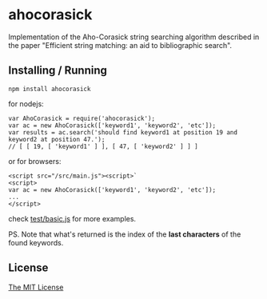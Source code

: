 # ahocorasick

Implementation of the Aho-Corasick string searching algorithm described in the paper
"Efficient string matching: an aid to bibliographic search".

## Installing / Running

`npm install ahocorasick`

for nodejs:

    var AhoCorasick = require('ahocorasick');
    var ac = new AhoCorasick(['keyword1', 'keyword2', 'etc']);
    var results = ac.search('should find keyword1 at position 19 and keyword2 at position 47.');
    // [ [ 19, [ 'keyword1' ] ], [ 47, [ 'keyword2' ] ] ]

or for browsers:

    <script src="/src/main.js"><script>`
    <script>
    var ac = new AhoCorasick(['keyword1', 'keyword2', 'etc']);
    ...
    </script>

check [test/basic.js](test/basic.js) for more examples.

PS. Note that what's returned is the index of the **last characters** of the found keywords.

## License

[The MIT License](LICENSE)
